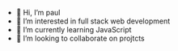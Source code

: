 - 👋 Hi, I’m paul
- 👀 I’m interested in full stack web development
- 🌱 I’m currently learning JavaScript 
- 💞️ I’m looking to collaborate on projtcts

<!---
Paulluguja/Paulluguja is a ✨ special ✨ repository because its `README.md` (this file) appears on your GitHub profile.
You can click the Preview link to take a look at your changes.
--->
